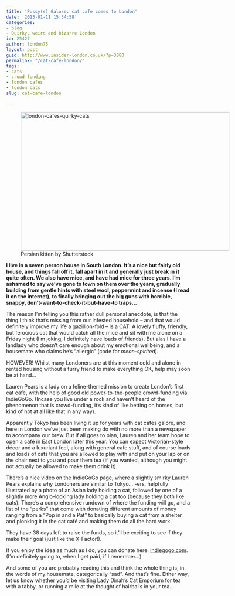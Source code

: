 ```yaml
---
title: 'Pussy(s) Galore: cat cafe comes to London'
date: '2013-01-11 15:34:58'
categories:
- blog
- Quirky, weird and bizarre London
id: 25427
author: london75
layout: post
guid: http://www.insider-london.co.uk/?p=3880
permalink: "/cat-cafe-london/"
tags:
- cats
- crowd-funding
- london cafes
- london cats
slug: cat-cafe-london

---
```

<figure style="width: 569px" class="wp-caption aligncenter"><a href="http://www.insider-london.co.uk/blog/2013/01/11/cat-cafe-london/kitteninteacup-2/" rel="attachment wp-att-3885"><img class=" " alt="london-cafes-quirky-cats" src="http://www.insider-london.co.uk/wp-content/uploads/2013/01/kitteninteacup1.jpg" width="569" height="379" /></a><figcaption class="wp-caption-text">Persian kitten by Shutterstock</figcaption></figure> 

**I live in a seven person house in South London. It’s a nice but fairly old house, and things fall off it, fall apart in it and generally just break in it quite often. We also have mice, and have had mice for three years. I’m ashamed to say we’ve gone to town on them over the years, gradually building from gentle hints with steel wool, peppermint and incense (I read it on the internet), to finally bringing out the big guns with horrible, snappy, don’t-want-to-check-it-but-have-to traps&#8230;**

The reason I’m telling you this rather dull personal anecdote, is that the thing I think that’s missing from our infested household &#8211; and that would definitely improve my life a gazillion-fold &#8211; is a CAT. A lovely fluffy, friendly, but ferocious cat that would catch all the mice and sit with me alone on a Friday night (I’m joking, I definitely have loads of friends). But alas I have a landlady who doesn’t care enough about my emotional wellbeing, and a housemate who claims he’s “allergic” (code for _mean-spirited_).

HOWEVER! Whilst many Londoners are at this moment cold and alone in rented housing without a furry friend to make everything OK, help may soon be at hand&#8230;

Lauren Pears is a lady on a feline-themed mission to create London’s first cat cafe, with the help of good old power-to-the-people crowd-funding via IndieGoGo. (Incase you live under a rock and haven’t heard of the phenomenon that is crowd-funding, it’s kind of like betting on horses, but kind of not at all like that in any way).
  
Apparently Tokyo has been living it up for years with cat cafes galore, and here in London we’ve just been making do with no more than a newspaper to accompany our brew. But if all goes to plan, Lauren and her team hope to open a café in East London later this year. You can expect Victorian-style décor and a luxuriant feel, along with general cafe stuff, and of course loads and loads of cats that you are allowed to play with and put on your lap or on the chair next to you and pour them tea (if you wanted, although you might not actually be allowed to make them drink it).

<p style="text-align: left;">
  There’s a nice video on the IndieGoGo page, where a slightly smirky Lauren Pears explains why Londoners are similar to Tokyo… -ers, helpfully illustrated by a photo of an Asian lady holding a cat, followed by one of a slightly more Anglo-looking lady holding a cat too (because they both like cats). There’s a comprehensive rundown of where the funding will go, and a list of the “perks” that come with donating different amounts of money ranging from a “Pop in and a Pat” to basically buying a cat from a shelter and plonking it in the cat café and making them do all the hard work.
</p>

They have 38 days left to raise the funds, so it&#8217;ll be exciting to see if they make their goal (just like the X-Factor!).
  
If you enjoy the idea as much as I do, you can donate here: [indiegogo.com](http://www.indiegogo.com/LadyDsCatEmporium "Cat Cafe"). (I&#8217;m definitely going to, when I get paid, if I remember&#8230;)
  
And some of you are probably reading this and think the whole thing is, in the words of my housemate, categorically &#8220;sad&#8221;. And that&#8217;s fine. Either way, let us know whether you&#8217;d be visiting Lady Dinah&#8217;s Cat Emporium for tea with a tabby, or running a mile at the thought of hairballs in your tea&#8230;
